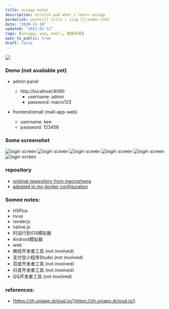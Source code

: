 ```yaml
---
title: uniapp notes
description: stratch pad when i learn uniapp
permalink: works/{{ title | slug }}/index.html
date: "2020-11-18"
updated: "2021-02-12"
tags: [uniapp, vue, emall, 電商系統]
open_to_public: true
draft: false
---
```


![](/images/works/linux-toolbox.avif)


### Demo (not available yet)

- admin panel
  - http://localhost:8090
    - username: admin
    - password: macro123

- frontend/emall (mall-app-web)
    - username: kee
    - password: 123456


### Some screenshot
![login screen](./screenshot/screenshot_005.png)
![login screen](./screenshot/screenshot_007.png)
![login screen](./screenshot/screenshot_001.png)
![login screen](./screenshot/screenshot_002.png)
![login screen](./screenshot/screenshot_003.png)
![login screen](./screenshot/screenshot_004.png) 

### repository

- [original reporsitory from macrozheng](https://github.com/macrozheng/mall)
- [adopted to my docker configuration](https://github.com/louiscklaw/uniapp-playlist/tree/master/emall/macrozheng)

### Somee notes:
  - H5Plus
  - nvue
  - renderjs
  - native.js
  - 时运行到iOS模拟器
  - Android模拟器
  - web
  - 微信开发者工具 (not involved)
  - 支付宝小程序Studio (not involved)
  - 百度开发者工具 (not involved)
  - 抖音开发者工具 (not involved)
  - QQ开发者工具 (not involved)

### references:
  - [https://zh.uniapp.dcloud.io/](https://zh.uniapp.dcloud.io/)
